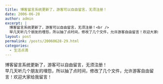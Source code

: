 ```yaml
---
title: 博客留言系统更新了，游客可以自由留言，无须注册！
date: 2006-06-28
author: admin
excerpt: |
  博客留言系统更新了，游客可以自由留言，无须注册！<br />
  早几天听几个朋友的埋怨，所以抽了点时间，修改了几个文件，允许游客自由留言！欢迎大家给我留言！...
layout: post
permalink: /posts/20060628-29.html
categories:
  - 生活点滴
---
```

博客留言系统更新了，游客可以自由留言，无须注册！  
早几天听几个朋友的埋怨，所以抽了点时间，修改了几个文件，允许游客自由留言！欢迎大家给我留言！